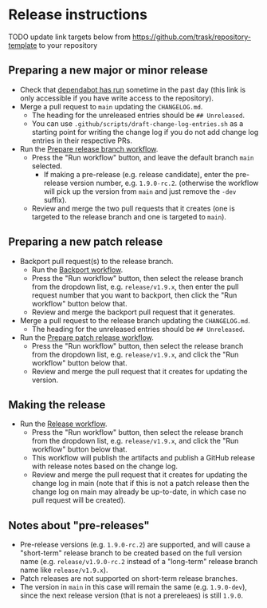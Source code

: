 # Release instructions

TODO update link targets below from https://github.com/trask/repository-template to your repository

## Preparing a new major or minor release

* Check that [dependabot has run](https://github.com/trask/repository-template/network/updates)
  sometime in the past day (this link is only accessible if you have write access to the repository).
* Merge a pull request to `main` updating the `CHANGELOG.md`.
  * The heading for the unreleased entries should be `## Unreleased`.
  * You can use `.github/scripts/draft-change-log-entries.sh` as a starting point for writing the change
    log if you do not add change log entries in their respective PRs.
* Run the [Prepare release branch workflow](https://github.com/trask/repository-template/actions/workflows/prepare-release-branch.yml).
  * Press the "Run workflow" button, and leave the default branch `main` selected.
    * If making a pre-release (e.g. release candidate), enter the pre-release version number, e.g. `1.9.0-rc.2`.
      (otherwise the workflow will pick up the version from `main` and just remove the `-dev` suffix).
  * Review and merge the two pull requests that it creates
    (one is targeted to the release branch and one is targeted to `main`).

## Preparing a new patch release

* Backport pull request(s) to the release branch.
  * Run the [Backport workflow](https://github.com/trask/repository-template/actions/workflows/backport.yml).
  * Press the "Run workflow" button, then select the release branch from the dropdown list,
    e.g. `release/v1.9.x`, then enter the pull request number that you want to backport,
    then click the "Run workflow" button below that.
  * Review and merge the backport pull request that it generates.
* Merge a pull request to the release branch updating the `CHANGELOG.md`.
  * The heading for the unreleased entries should be `## Unreleased`.
* Run the [Prepare patch release workflow](https://github.com/trask/repository-template/actions/workflows/prepare-patch-release.yml).
  * Press the "Run workflow" button, then select the release branch from the dropdown list,
    e.g. `release/v1.9.x`, and click the "Run workflow" button below that.
  * Review and merge the pull request that it creates for updating the version.

## Making the release

* Run the [Release workflow](https://github.com/trask/repository-template/actions/workflows/release.yml).
  * Press the "Run workflow" button, then select the release branch from the dropdown list,
    e.g. `release/v1.9.x`, and click the "Run workflow" button below that.
  * This workflow will publish the artifacts and publish a GitHub release with release notes based on the change log.
  * Review and merge the pull request that it creates for updating the change log in main
    (note that if this is not a patch release then the change log on main may already be up-to-date,
    in which case no pull request will be created).

## Notes about "pre-releases"

* Pre-release versions (e.g. `1.9.0-rc.2`) are supported, and will cause a "short-term" release branch to be created
  based on the full version name (e.g. `release/v1.9.0-rc.2` instead of a "long-term" release branch name like
  `release/v1.9.x`).
* Patch releases are not supported on short-term release branches.
* The version in `main` in this case will remain the same (e.g. `1.9.0-dev`), since the next release version
  (that is not a prereleaes) is still `1.9.0`.
